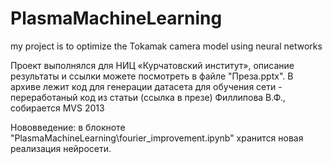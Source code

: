 # PlasmaMachineLearning
my project is to optimize the Tokamak camera model using neural networks

Проект выполнялся для НИЦ «Курчатовский институт», описание результаты и ссылки можете посмотреть в файле "Преза.pptx". В архиве лежит код для генерации датасета для обучения сети - переработаный код из статьи (ссылка в презе) Филлипова В.Ф., собирается MVS 2013

Нововведение: в блокноте "PlasmaMachineLearning\fourier_improvement.ipynb" хранится новая реализация нейросети.
